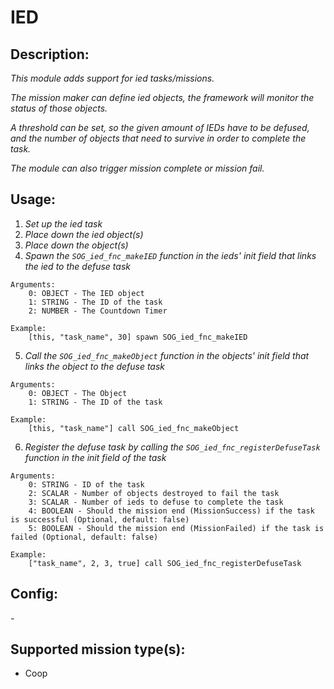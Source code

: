 # IED
## Description:
_This module adds support for ied tasks/missions._

_The mission maker can define ied objects, the framework will monitor the status of those objects._

_A threshold can be set, so the given amount of IEDs have to be defused, and the number of objects that need to survive in order to complete the task._

_The module can also trigger mission complete or mission fail._

## Usage:
1. _Set up the ied task_
2. _Place down the ied object(s)_
3. _Place down the object(s)_
4. _Spawn the `SOG_ied_fnc_makeIED` function in the ieds' init field that links the ied to the defuse task_

```
Arguments:
    0: OBJECT - The IED object
    1: STRING - The ID of the task
    2: NUMBER - The Countdown Timer

Example:
    [this, "task_name", 30] spawn SOG_ied_fnc_makeIED
```

5. _Call the `SOG_ied_fnc_makeObject` function in the objects' init field that links the object to the defuse task_

```
Arguments:
    0: OBJECT - The Object
    1: STRING - The ID of the task

Example:
    [this, "task_name"] call SOG_ied_fnc_makeObject
```

6. _Register the defuse task by calling the `SOG_ied_fnc_registerDefuseTask` function in the init field of the task_

```
Arguments:
    0: STRING - ID of the task
    2: SCALAR - Number of objects destroyed to fail the task
    3: SCALAR - Number of ieds to defuse to complete the task
    4: BOOLEAN - Should the mission end (MissionSuccess) if the task is successful (Optional, default: false)
    5: BOOLEAN - Should the mission end (MissionFailed) if the task is failed (Optional, default: false)

Example:
    ["task_name", 2, 3, true] call SOG_ied_fnc_registerDefuseTask
```

## Config:
\-

## Supported mission type(s):
 - Coop
